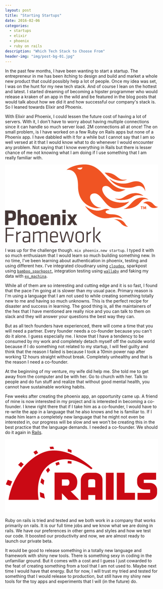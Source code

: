 ```yaml
---
layout: post
title: "Starting Startups"
date: 2016-02-06
categories:
  - startups
  - elixir
  - phoenix
  - ruby on rails
description: "Which Tech Stack to Choose From"
header-img: "img/post-bg-01.jpg"
---
```


In the past few months, I have been wanting to start a startup. The entrepreneur
in me has been itching to design and build and market a whole new product that
could possibly help a lot of people. Once my idea was set, I was on the hunt for
my new tech stack. And of course I lean on the hottest and latest. I started
dreaming of becoming a hipster programmer who would release a kraken of an app
in the wild and be featured in the blog posts that would talk about how we did
it and how successful our company's stack is. So I leaned towards Elixir and
Phoenix.

With Elixir and Phoenix, I could lessen the future cost of having a lot of
servers. With it, I don't have to worry about having multiple connections since
it can handle so much server load. 2M connections all at once! The on small
problem, is I have worked on a few Ruby on Rails apps but none of a Phoenix app.
I have dabbled with it for a while but I cannot say that I am so well versed at
it that I would know what to do whenever I would encounter any problem. Not
saying that I know everything in Rails but there is lesser chance of me not
knowing what I am doing if I use something that I am really familiar with.

![phoenix-framework](/img/posts/phoenixframework-logo.png)

I was up for the challenge though. `mix phoenix.new startup`. I typed it with so
much enthusiasm that I would learn so much building something new. In no time, I've
been learning about authentication in phoenix, testing and using different hex. I've
integrated cloudinary using [`cloudex`](https://github.com/smeevil/cloudex), sparkpost
using [`bamboo_sparkpost`](https://github.com/andrewtimberlake/bamboo_sparkpost),
integration testing using [`wallaby`](https://github.com/keathley/wallaby) and
faking my data with [`ex_machina`](https://github.com/thoughtbot/ex_machina).

While all of them are so interesting and cutting edge and it is so fast, I
found that the pace I'm going at is slower than my usual pace. Primary reason is
I'm using a language that I am not used to while creating something totally new
to me and having so much unknowns. This is the perfect recipe for disaster and success
in learning. The good thing is, all the maintainers of the hex that I have mentioned are
really nice and you can talk to them on slack and they will answer your questions
the best way they can.

But as all tech founders have experienced, there will come a time that you will
need a partner. Every founder needs a co-founder because you can't do it alone. I guess
especially me. I know that I have a tendency to be consumed by my work and completely
detach myself off the outside world because if I do something not related to
my startup, I will feel guilty and think that the reason I failed is because I
took a 10min power nap after working 12 hours straight without break. Completely
unhealthy and that is the reason I need a co-founder.

At the beginning of my venture, my wife did help me. She told me to get away from
the computer and be with her. Go to church with her. Talk to people and do
fun stuff and realize that without good mental health, you cannot have sustainable
working habits.

Few weeks after creating the phoenix app, an opportunity came up. A friend of mine
is now interested in my project and is interested in becoming a co-founder. I knew
right there that if I take him as a co-founder, I would have to re-write the app
in a language that he also knows and he is familiar to. If I made him learn a
completely new language that he might not even be interested in, our progress will be
slow and we won't be creating this in the best practice that the language demands.
I needed a co-founder. We should do it again in [Rails](http://rubyonrails.org/).

![ruby-on-rails](/img/posts/rails-logo.png)

Ruby on rails is tried and tested and we both work in a company that works primarily
on rails. It is our full time jobs and we know what we are doing in rails. We
have our preferences in other gems and styles and how we test our code. It boosted our
productivity and now, we are almost ready to launch our private beta.

It would be good to release something in a totally new language and framework with
shiny new tools. There is something sexy in coding in the unfamiliar ground. But it
comes with a cost and I guess I just cowarded to the feat of creating something from
a tool that I am not used to. Maybe next time I would have that energy. But for now,
I will trust my tried and tested for something that I would release to production, but
still have my shiny new tools for the toy apps and experiments that I will (in the
future) do.
